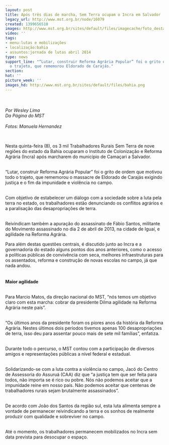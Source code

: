 ```yaml
---
layout: post
title: Após três dias de marcha, Sem Terra ocupam o Incra em Salvador
legacy_url: http://www.mst.org.br/node/16079
created: 1399656510
images: http://www.mst.org.br/sites/default/files/imagecache/foto_destaque/bahia.png
video: ''
tags:
- menu:lutas e mobilizações
- localização:bahia
- assuntos:jornada de lutas abril 2014
type: news
support_line: "“Lutar, construir Reforma Agrária Popular” foi o grito que motivou
  o trajeto, que rememorou Eldorado de Carajás."
section: 
hat: ''
picture_week: ''
images_hd: http://www.mst.org.br/sites/default/files/bahia.png
---
```

<p><img style="margin: 10px;" src="http://www.mst.org.br/sites/default/files/bahia.png" alt=""></p><p><em>Por Wesley Lima<br>Da Página do MST<br><br>Fotos:&nbsp;</em><i>Manuela Hernandez</i></p><div><em><br type="_moz"></em></div><p>Nesta quinta-feira (8), os 3 mil Trabalhadores Rurais Sem Terra de nove regiões do estado da Bahia ocuparam o Instituto de Colonização e Reforma Agrária (Incra) após marcharem do município de Camaçari a Salvador.</p><p><br>“Lutar, construir Reforma Agrária Popular” foi o grito de ordem que motivou todo o trajeto, que rememorou o massacre de Eldorado de Carajás exigindo justiça e o fim da impunidade e violência no campo.</p><p><br>Com objetivo de estabelecer um diálogo com a sociedade sobre a luta pela terra no estado, os trabalhadores estão denunciando os conflitos agrários e a paralisação das desapropriações de terra.</p><p><br>Reivindicam também a apuração do assassinato de Fábio Santos, militante do Movimento assassinado no dia 2 de abril de 2013, na cidade de Iguaí, e agilidade na Reforma Agrária.&nbsp;</p><p>Para além destas questões centrais, é discutido junto ao Incra e a governadoria do estado alguns pontos dos anos anteriores, como o acesso a políticas públicas de convivência com seca, melhores infraestruturas para os assentados, reforma e construção de novas escolas no campo, já que nada andou.</p><p><img style="margin: 10px;" src="http://www.mst.org.br/sites/default/files/bahia%21.png" alt=""><br><strong>Maior agilidade</strong></p><p><br>Para Marcio Matos, da direção nacional do MST, “nós temos um objetivo claro com esta marcha: cobrar da presidente Dilma agilidade na Reforma Agrária neste país”.</p><p><br>“Os últimos anos da presidente foram os piores anos da história da Reforma Agrária. Nestes últimos dois períodos tivemos apenas 100 desapropriações de terra, isso deu para assentar pouco mais de sete mil famílias”, enfatiza.</p><p><br>Durante todo o percurso, o MST contou com a participação de diversos amigos e representações públicas a nível federal e estadual.</p><p><br>Solidarizando-se com a luta contra a violência no campo, Jacó do Centro de Assessoria do Assuruá (CAA) diz que “a justiça tem que ser feita para todos, não importa se é rico ou pobre. Nós não podemos aceitar que a impunidade reine em nosso país. Não podemos aceitar que centenas de trabalhadores rurais sejam brutalmente assassinados”.</p><p><br>De acordo com João dos Santos da região sul, esta luta alimenta sempre a vontade de permanecer reivindicando a terra e os sonhos de realmente produzir com qualidade e sobreviver no campo.</p><p><br>Até o momento, os trabalhadores permanecem mobilizados no Incra sem data prevista para desocupar o espaço.</p><div><img style="margin: 10px;" src="http://www.mst.org.br/sites/default/files/ba.png" alt=""></div>
